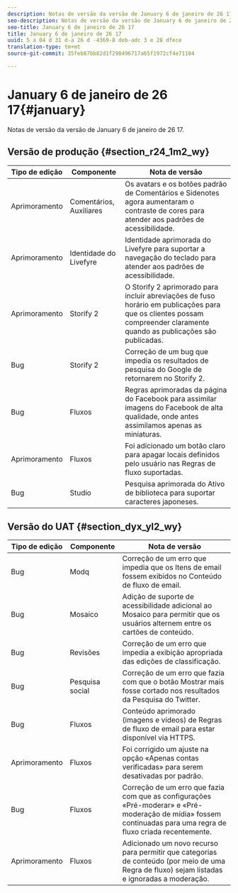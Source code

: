 ```yaml
---
description: Notas de versão da versão de January 6 de janeiro de 26 17.
seo-description: Notas de versão da versão de January 6 de janeiro de 26 17.
seo-title: January 6 de janeiro de 26 17
title: January 6 de janeiro de 26 17
uuid: 5 a 04 d 31 d-a 26 d -4369-8 deb-adc 3 e 28 dfece
translation-type: tm+mt
source-git-commit: 35feb87bb82d1f298496717a65f1972cf4e71104

---
```



# January 6 de janeiro de 26 17{#january}

Notas de versão da versão de January 6 de janeiro de 26 17.

## Versão de produção {#section_r24_1m2_wy}

| Tipo de edição | Componente | Nota de versão |
|--- |--- |--- |
| Aprimoramento | Comentários, Auxiliares | Os avatars e os botões padrão de Comentários e Sidenotes agora aumentaram o contraste de cores para atender aos padrões de acessibilidade. |
| Aprimoramento | Identidade do Livefyre | Identidade aprimorada do Livefyre para suportar a navegação do teclado para atender aos padrões de acessibilidade. |
| Aprimoramento | Storify 2 | O Storify 2 aprimorado para incluir abreviações de fuso horário em publicações para que os clientes possam compreender claramente quando as publicações são publicadas. |
| Bug | Storify 2 | Correção de um bug que impedia os resultados de pesquisa do Google de retornarem no Storify 2. |
| Bug | Fluxos | Regras aprimoradas da página do Facebook para assimilar imagens do Facebook de alta qualidade, onde antes assimilamos apenas as miniaturas. |
| Aprimoramento | Fluxos | Foi adicionado um botão claro para apagar locais definidos pelo usuário nas Regras de fluxo suportadas. |
| Bug | Studio | Pesquisa aprimorada do Ativo de biblioteca para suportar caracteres japoneses. |


## Versão do UAT {#section_dyx_yl2_wy}

| Tipo de edição | Componente | Nota de versão |
|--- |--- |--- |
| Bug | Modq | Correção de um erro que impedia que os Itens de email fossem exibidos no Conteúdo de fluxo de email. |
| Bug | Mosaico | Adição de suporte de acessibilidade adicional ao Mosaico para permitir que os usuários alternem entre os cartões de conteúdo. |
| Bug | Revisões | Correção de um erro que impedia a exibição apropriada das edições de classificação. |
| Bug | Pesquisa social | Correção de um erro que fazia com que o botão Mostrar mais fosse cortado nos resultados da Pesquisa do Twitter. |
| Bug | Fluxos | Conteúdo aprimorado (imagens e vídeos) de Regras de fluxo de email para estar disponível via HTTPS. |
| Aprimoramento | Fluxos | Foi corrigido um ajuste na opção «Apenas contas verificadas» para serem desativadas por padrão. |
| Bug | Fluxos | Correção de um erro que fazia com que as configurações «Pré-moderar» e «Pré-moderação de mídia» fossem continuadas para uma regra de fluxo criada recentemente. |
| Aprimoramento | Fluxos | Adicionado um novo recurso para permitir que categorias de conteúdo (por meio de uma Regra de fluxo) sejam listadas e ignoradas a moderação. |

